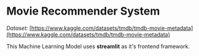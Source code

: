 # Movie Recommender System

*Dataset:* [https://www.kaggle.com/datasets/tmdb/tmdb-movie-metadata](https://www.kaggle.com/datasets/tmdb/tmdb-movie-metadata)

This Machine Learning Model uses **streamlit** as it's frontend framework.
